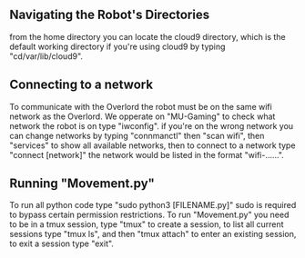 ## Navigating the Robot's Directories
from the home directory you can locate the cloud9 directory, which is the default working directory if you're using cloud9 by typing "cd/var/lib/cloud9".
## Connecting to a network
To communicate with the Overlord the robot must be on the same wifi network as the Overlord. We opperate on "MU-Gaming" to check what network the robot is on type "iwconfig". if you're on the wrong network you can change networks by typing "connmanctl" then "scan wifi", then "services" to show all available networks, then to connect to a network type "connect [network]" the network would be listed in the format "wifi-......".
## Running "Movement.py"
To run all python code type "sudo python3 [FILENAME.py]" sudo is required to bypass certain permission restrictions. To run "Movement.py" you need to be in a tmux session, type "tmux" to create a session, to list all current sessions type "tmux ls", and then "tmux attach" to enter an existing session, to exit a session type "exit".
